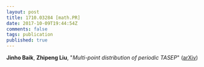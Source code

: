 ```yaml
---
layout: post
title: 1710.03284 [math.PR]
date: 2017-10-09T19:44:54Z
comments: false
tags: publication
published: true
---
```


<b>Jinho Baik</b>, <b>Zhipeng Liu</b>, "<i>Multi-point distribution of periodic TASEP</i>" ([arXiv](http://arxiv.org/abs/1710.03284v2))
